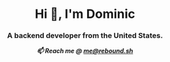 <h1 align="center">Hi 👋, I'm Dominic</h1>
<h3 align="center">A backend developer from the United States.</h3>

***<p style="text-align: center;">📫 Reach me @ **me@rebound.sh**</p>***
